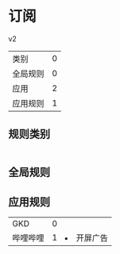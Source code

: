 # 订阅

v2

|||
| - |:-:|
|类别|0|
|全局规则|0|
|应用|2|
|应用规则|1|

## 规则类别

|||
| - |:-:|


## 全局规则



## 应用规则

||||
| - |:-:|-|
|GKD|0||
|哔哩哔哩|1|<li>开屏广告|

